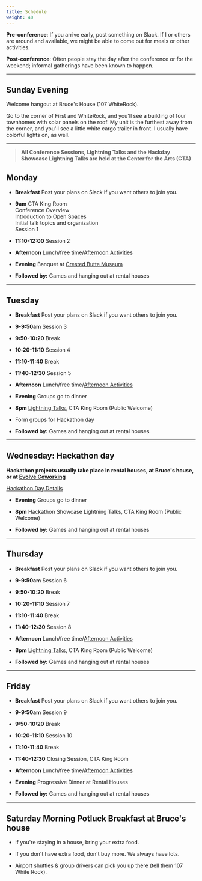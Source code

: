 ```yaml
---
title: Schedule
weight: 40
---
```


**Pre-conference**: If you arrive early, post something on Slack. If I or others
are around and available, we might be able to come out for meals or other
activities.

**Post-conference**: Often people stay the day after the conference or for the
weekend; informal gatherings have been known to happen.

***********************************

Sunday Evening
-------------

Welcome hangout at Bruce's House (107 WhiteRock).

Go to the corner of First and WhiteRock, and you'll see a building of four
townhomes with solar panels on the roof. My unit is the furthest away from
the corner, and you'll see a little white cargo trailer in front. I usually
have colorful lights on, as well.

***********************************

> **All Conference Sessions, Lightning Talks and the Hackday Showcase Lightning Talks are held at the Center for the Arts (CTA)**

Monday
------

- **Breakfast** Post your plans on Slack if you want others to join you.

- **9am** CTA King Room \
  Conference Overview \
  Introduction to Open Spaces\
  Initial talk topics and organization\
  Session 1

- **11:10-12:00** Session 2

- **Afternoon** Lunch/free time/[Afternoon Activities](/afternoon)

- **Evening** Banquet at [Crested Butte Museum](https://crestedbuttemuseum.com/)

- **Followed by:** Games and hanging out at rental houses

***********************************

Tuesday
-------

- **Breakfast** Post your plans on Slack if you want others to join you.

- **9-9:50am** Session 3

- **9:50-10:20** Break

- **10:20-11:10** Session 4

- **11:10-11:40** Break

- **11:40-12:30** Session 5

- **Afternoon** Lunch/free time/[Afternoon Activities](/afternoon)

- **Evening** Groups go to dinner 

- **8pm** [Lightning Talks](/lightning), CTA King Room (Public Welcome)

- Form groups for Hackathon day

- **Followed by:** Games and hanging out at rental houses

***********************************

Wednesday: Hackathon day
------------------------

**Hackathon projects usually take place in rental houses, at Bruce's house, or
at [Evolve Coworking](https://www.evolvework.co/)**

[Hackathon Day Details](/hackathon)

- **Evening** Groups go to dinner 

- **8pm** Hackathon Showcase Lightning Talks, CTA King Room (Public Welcome)

- **Followed by:** Games and hanging out at rental houses

***********************************

Thursday
--------

- **Breakfast** Post your plans on Slack if you want others to join you.

- **9-9:50am** Session 6

- **9:50-10:20** Break

- **10:20-11:10** Session 7

- **11:10-11:40** Break

- **11:40-12:30** Session 8

- **Afternoon** Lunch/free time/[Afternoon Activities](/afternoon)

- **8pm** [Lightning Talks](/lightning), CTA King Room (Public Welcome)

- **Followed by:** Games and hanging out at rental houses

***********************************

Friday
------

- **Breakfast** Post your plans on Slack if you want others to join you.

- **9-9:50am** Session 9

- **9:50-10:20** Break

- **10:20-11:10** Session 10

- **11:10-11:40** Break

- **11:40-12:30** Closing Session, CTA King Room

- **Afternoon** Lunch/free time/[Afternoon Activities](/afternoon)

- **Evening** Progressive Dinner at Rental Houses

- **Followed by:** Games and hanging out at rental houses

***********************************

Saturday Morning Potluck Breakfast at Bruce's house
---------------------------------------------------

- If you're staying in a house, bring your extra food.

- If you don't have extra food, don't buy more. We always have lots.

- Airport shuttles & group drivers can pick you up there (tell them 107 White Rock).
